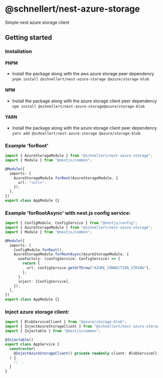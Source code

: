 # @schnellert/nest-azure-storage

Simple nest azure storage client

## Getting started

### Installation

#### PNPM

- Install the package along with the aws azure storage peer dependency
  `pnpm install @schnellert/nest-azure-storage @azure/storage-blob`

#### NPM

- Install the package along with the azure storage client peer dependency
  `npm install @schnellert/nest-azure-storage@azure/storage-blob`

#### YARN

- Install the package along with the azure storage client peer dependency
  `yarn add @schnellert/nest-azure-storage @azure/storage-blob`

### Example 'forRoot'

```typescript
import { AzureStorageModule } from "@schnellert/nest-azure-storage";
import { Module } from "@nestjs/common";

@Module({
  imports: [
    AzureStorageModule.forRoot(AzureStorageModule, {
      url: "<url>",
    }),
  ],
})
export class AppModule {}
```

### Example 'forRootAsync' with nest.js config service:

```typescript
import { ConfigModule, ConfigService } from "@nestjs/config";
import { AzureStorageModule } from "@schnellert/nest-azure-storage";
import { Module } from "@nestjs/common";

@Module({
  imports: [
    ConfigModule.forRoot(),
    AzureStorageModule.forRootAsync(AzureStorageModule, {
      useFactory: (configService: ConfigService) => {
        return {
          url: configService.getOrThrow("AZURE_CONNECTION_STRING"),
        };
      },
      inject: [ConfigService],
    }),
  ],
})
export class AppModule {}
```

### Inject azure storage client:

```typescript
import { BlobServiceClient } from "@azure/storage-blob";
import { InjectAzureStorageClient } from "@schnellert/nest-azure-storage";
import { Injectable } from "@nestjs/common";

@Injectable()
export class AppService {
  constructor(
    @InjectAzureStorageClient() private readonly client: BlobServiceClient
  ) {
    // ...
  }
}
```
